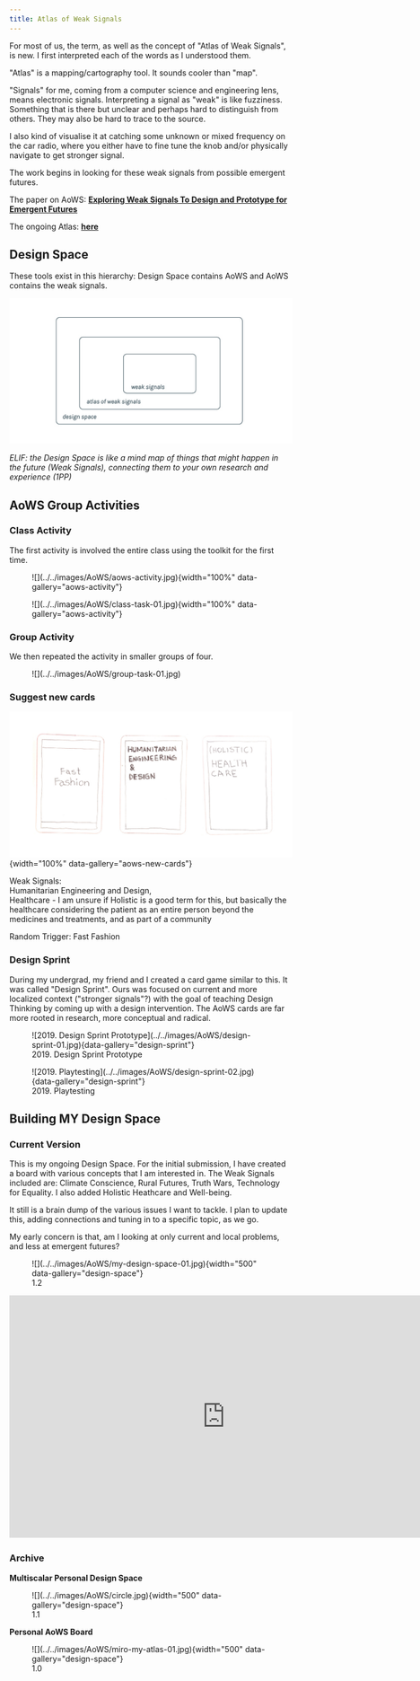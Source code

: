 ```yaml
---
title: Atlas of Weak Signals
---
```


For most of us, the term, as well as the concept of "Atlas of Weak Signals", is new. I first interpreted each of the words as I understood them.  

"Atlas" is a mapping/cartography tool. It sounds cooler than "map".

"Signals" for me, coming from a computer science and engineering lens, means electronic signals. Interpreting a signal as "weak" is like fuzziness. Something that is there but unclear and perhaps hard to distinguish from others. They may also be hard to trace to the source.

I also kind of visualise it at catching some unknown or mixed frequency on the car radio, where you either have to fine tune the knob and/or physically navigate to get stronger signal.

The work begins in looking for these weak signals from possible emergent futures. 

The paper on AoWS: **[Exploring Weak Signals To Design and Prototype for Emergent Futures](https://raco.cat/index.php/Temes/article/view/373819/467375 "")**

The ongoing Atlas: **[here](https://fablabbcn.org/blog/emergent-ideas/atlas-of-weak-signals "")**



## Design Space
These tools exist in this hierarchy: Design Space contains AoWS and AoWS contains the weak signals.

![](../../images/AoWS/design-space-hierarchy.jpg)


*ELIF: the Design Space is like a mind map of things that might happen in the future (Weak Signals), connecting them to your own research and experience (1PP)*

## AoWS Group Activities
### Class Activity
The first activity is involved the entire class using the toolkit for the first time. 

<figure markdown>
  ![](../../images/AoWS/aows-activity.jpg){width="100%" data-gallery="aows-activity"}
  <figcaption></figcaption>
</figure>
<figure markdown>
  ![](../../images/AoWS/class-task-01.jpg){width="100%" data-gallery="aows-activity"}
  <figcaption></figcaption>
</figure>

### Group Activity
We then repeated the activity in smaller groups of four. 

<figure markdown>
  ![](../../images/AoWS/group-task-01.jpg)
  <figcaption></figcaption>
</figure>

### Suggest new cards

![](../../images/AoWS/proposed-new-cards.jpg){width="100%" data-gallery="aows-new-cards"}

Weak Signals:  
  Humanitarian Engineering and Design,   
  Healthcare - I am unsure if Holistic is a good term for this, but basically the healthcare considering the patient as an entire person beyond the medicines and treatments, and as part of a community

Random Trigger: Fast Fashion

### Design Sprint
During my undergrad, my friend and I created a card game similar to this. It was called "Design Sprint". Ours was focused on current and more localized context ("stronger signals"?) with the goal of teaching Design Thinking by coming up with a design intervention. The AoWS cards are far more rooted in research, more conceptual and radical.  

<figure markdown>
  ![2019. Design Sprint Prototype](../../images/AoWS/design-sprint-01.jpg){data-gallery="design-sprint"}
  <figcaption>2019. Design Sprint Prototype</figcaption>
</figure>
<figure markdown>
  ![2019. Playtesting](../../images/AoWS/design-sprint-02.jpg){data-gallery="design-sprint"}
  <figcaption>2019. Playtesting</figcaption>
</figure>


## Building MY Design Space
### Current Version
This is my ongoing Design Space. For the initial submission, I have created a board with various concepts that I am interested in. The Weak Signals included are: Climate Conscience, Rural Futures, Truth Wars, Technology for Equality. I also added Holistic Heathcare and Well-being. 

It still is a brain dump of the various issues I want to tackle. I plan to update this, adding connections and tuning in to a specific topic, as we go. 

My early concern is that, am I looking at only current and local problems, and less at emergent futures?

<figure markdown>
  ![](../../images/AoWS/my-design-space-01.jpg){width="500" data-gallery="design-space"}
  <figcaption>1.2</figcaption>
</figure>

<iframe width="768" height="432" src="https://miro.com/app/live-embed/uXjVNcPeXLc=/?moveToViewport=386,219,966,533&embedId=833514131418" frameborder="0" scrolling="no" allow="fullscreen; clipboard-read; clipboard-write" allowfullscreen></iframe>

### Archive
**Multiscalar Personal Design Space**
<figure markdown>
  ![](../../images/AoWS/circle.jpg){width="500" data-gallery="design-space"}
  <figcaption>1.1</figcaption>
</figure>


**Personal AoWS Board**
<figure markdown>
  ![](../../images/AoWS/miro-my-atlas-01.jpg){width="500" data-gallery="design-space"}
  <figcaption>1.0</figcaption>
</figure>




